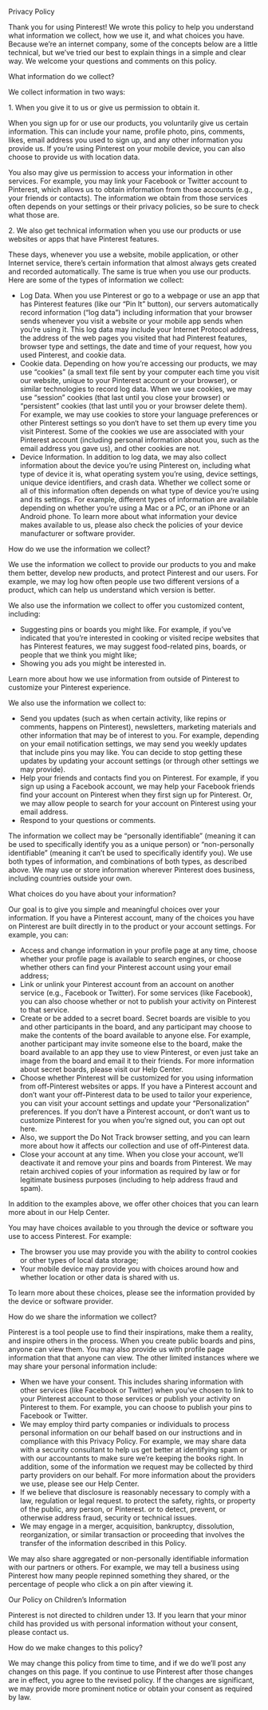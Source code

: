 Privacy Policy

Thank you for using Pinterest! We wrote this policy to help you understand what information we collect, how we use it, and what choices you have. Because we’re an internet company, some of the concepts below are a little technical, but we’ve tried our best to explain things in a simple and clear way. We welcome your questions and comments on this policy.

What information do we collect?

We collect information in two ways:

1\. When you give it to us or give us permission to obtain it.

When you sign up for or use our products, you voluntarily give us certain information. This can include your name, profile photo, pins, comments, likes, email address you used to sign up, and any other information you provide us. If you’re using Pinterest on your mobile device, you can also choose to provide us with location data.

You also may give us permission to access your information in other services. For example, you may link your Facebook or Twitter account to Pinterest, which allows us to obtain information from those accounts (e.g., your friends or contacts). The information we obtain from those services often depends on your settings or their privacy policies, so be sure to check what those are.

2\. We also get technical information when you use our products or use websites or apps that have Pinterest features.

These days, whenever you use a website, mobile application, or other Internet service, there’s certain information that almost always gets created and recorded automatically. The same is true when you use our products. Here are some of the types of information we collect:

*   Log Data. When you use Pinterest or go to a webpage or use an app that has Pinterest features (like our “Pin It” button), our servers automatically record information (“log data”) including information that your browser sends whenever you visit a website or your mobile app sends when you’re using it. This log data may include your Internet Protocol address, the address of the web pages you visited that had Pinterest features, browser type and settings, the date and time of your request, how you used Pinterest, and cookie data.
*   Cookie data. Depending on how you’re accessing our products, we may use “cookies” (a small text file sent by your computer each time you visit our website, unique to your Pinterest account or your browser), or similar technologies to record log data. When we use cookies, we may use “session” cookies (that last until you close your browser) or “persistent” cookies (that last until you or your browser delete them). For example, we may use cookies to store your language preferences or other Pinterest settings so you don‘t have to set them up every time you visit Pinterest. Some of the cookies we use are associated with your Pinterest account (including personal information about you, such as the email address you gave us), and other cookies are not.
*   Device Information. In addition to log data, we may also collect information about the device you’re using Pinterest on, including what type of device it is, what operating system you’re using, device settings, unique device identifiers, and crash data. Whether we collect some or all of this information often depends on what type of device you’re using and its settings. For example, different types of information are available depending on whether you’re using a Mac or a PC, or an iPhone or an Android phone. To learn more about what information your device makes available to us, please also check the policies of your device manufacturer or software provider.

How do we use the information we collect?

We use the information we collect to provide our products to you and make them better, develop new products, and protect Pinterest and our users. For example, we may log how often people use two different versions of a product, which can help us understand which version is better.

We also use the information we collect to offer you customized content, including:

*   Suggesting pins or boards you might like. For example, if you’ve indicated that you’re interested in cooking or visited recipe websites that has Pinterest features, we may suggest food-related pins, boards, or people that we think you might like;
*   Showing you ads you might be interested in.

Learn more about how we use information from outside of Pinterest to customize your Pinterest experience.

We also use the information we collect to:

*   Send you updates (such as when certain activity, like repins or comments, happens on Pinterest), newsletters, marketing materials and other information that may be of interest to you. For example, depending on your email notification settings, we may send you weekly updates that include pins you may like. You can decide to stop getting these updates by updating your account settings (or through other settings we may provide).
*   Help your friends and contacts find you on Pinterest. For example, if you sign up using a Facebook account, we may help your Facebook friends find your account on Pinterest when they first sign up for Pinterest. Or, we may allow people to search for your account on Pinterest using your email address.
*   Respond to your questions or comments.

The information we collect may be “personally identifiable” (meaning it can be used to specifically identify you as a unique person) or “non-personally identifiable” (meaning it can’t be used to specifically identify you). We use both types of information, and combinations of both types, as described above. We may use or store information wherever Pinterest does business, including countries outside your own.

What choices do you have about your information?

Our goal is to give you simple and meaningful choices over your information. If you have a Pinterest account, many of the choices you have on Pinterest are built directly in to the product or your account settings. For example, you can:

*   Access and change information in your profile page at any time, choose whether your profile page is available to search engines, or choose whether others can find your Pinterest account using your email address;
*   Link or unlink your Pinterest account from an account on another service (e.g., Facebook or Twitter). For some services (like Facebook), you can also choose whether or not to publish your activity on Pinterest to that service.
*   Create or be added to a secret board. Secret boards are visible to you and other participants in the board, and any participant may choose to make the contents of the board available to anyone else. For example, another participant may invite someone else to the board, make the board available to an app they use to view Pinterest, or even just take an image from the board and email it to their friends. For more information about secret boards, please visit our Help Center.
*   Choose whether Pinterest will be customized for you using information from off-Pinterest websites or apps. If you have a Pinterest account and don’t want your off-Pinterest data to be used to tailor your experience, you can visit your account settings and update your “Personalization” preferences. If you don’t have a Pinterest account, or don’t want us to customize Pinterest for you when you’re signed out, you can opt out here.
*   Also, we support the Do Not Track browser setting, and you can learn more about how it affects our collection and use of off-Pinterest data.
*   Close your account at any time. When you close your account, we’ll deactivate it and remove your pins and boards from Pinterest. We may retain archived copies of your information as required by law or for legitimate business purposes (including to help address fraud and spam).

In addition to the examples above, we offer other choices that you can learn more about in our Help Center.

You may have choices available to you through the device or software you use to access Pinterest. For example:

*   The browser you use may provide you with the ability to control cookies or other types of local data storage;
*   Your mobile device may provide you with choices around how and whether location or other data is shared with us.

To learn more about these choices, please see the information provided by the device or software provider.

How do we share the information we collect?

Pinterest is a tool people use to find their inspirations, make them a reality, and inspire others in the process. When you create public boards and pins, anyone can view them. You may also provide us with profile page information that that anyone can view. The other limited instances where we may share your personal information include:

*   When we have your consent. This includes sharing information with other services (like Facebook or Twitter) when you’ve chosen to link to your Pinterest account to those services or publish your activity on Pinterest to them. For example, you can choose to publish your pins to Facebook or Twitter.
*   We may employ third party companies or individuals to process personal information on our behalf based on our instructions and in compliance with this Privacy Policy. For example, we may share data with a security consultant to help us get better at identifying spam or with our accountants to make sure we’re keeping the books right. In addition, some of the information we request may be collected by third party providers on our behalf. For more information about the providers we use, please see our Help Center.
*   If we believe that disclosure is reasonably necessary to comply with a law, regulation or legal request. to protect the safety, rights, or property of the public, any person, or Pinterest. or to detect, prevent, or otherwise address fraud, security or technical issues.
*   We may engage in a merger, acquisition, bankruptcy, dissolution, reorganization, or similar transaction or proceeding that involves the transfer of the information described in this Policy.

We may also share aggregated or non-personally identifiable information with our partners or others. For example, we may tell a business using Pinterest how many people repinned something they shared, or the percentage of people who click a on pin after viewing it.

Our Policy on Children’s Information

Pinterest is not directed to children under 13. If you learn that your minor child has provided us with personal information without your consent, please contact us.

How do we make changes to this policy?

We may change this policy from time to time, and if we do we’ll post any changes on this page. If you continue to use Pinterest after those changes are in effect, you agree to the revised policy. If the changes are significant, we may provide more prominent notice or obtain your consent as required by law.
